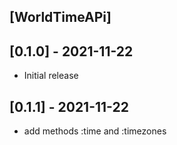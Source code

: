 ## [WorldTimeAPi]

## [0.1.0] - 2021-11-22

- Initial release

## [0.1.1] - 2021-11-22

- add methods :time and :timezones
